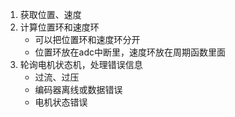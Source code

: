 1. 获取位置、速度
2. 计算位置环和速度环
	- 可以把位置环和速度环分开
	- 位置环放在adc中断里，速度环放在周期函数里面
3. 轮询电机状态机，处理错误信息
	- 过流、过压
	- 编码器离线或数据错误
	- 电机状态错误
